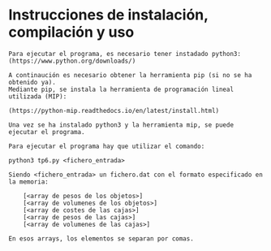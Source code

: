 # Instrucciones de instalación, compilación y uso

    Para ejecutar el programa, es necesario tener instadado python3:
    (https://www.python.org/downloads/)

    A continaución es necesario obtener la herramienta pip (si no se ha obtenido ya).
    Mediante pip, se instala la herramienta de programación lineal utilizada (MIP):

    (https://python-mip.readthedocs.io/en/latest/install.html)

    Una vez se ha instalado python3 y la herramienta mip, se puede ejecutar el programa.

    Para ejecutar el programa hay que utilizar el comando:

    python3 tp6.py <fichero_entrada>

    Siendo <fichero_entrada> un fichero.dat con el formato especificado en la memoria:

        [<array de pesos de los objetos>]
        [<array de volumenes de los objetos>]
        [<array de costes de las cajas>]
        [<array de pesos de las cajas>]
        [<array de volumenes de las cajas>]

    En esos arrays, los elementos se separan por comas.